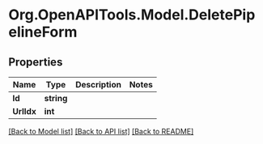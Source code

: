 # Org.OpenAPITools.Model.DeletePipelineForm

## Properties

Name | Type | Description | Notes
------------ | ------------- | ------------- | -------------
**Id** | **string** |  | 
**UrlIdx** | **int** |  | 

[[Back to Model list]](../../README.md#documentation-for-models) [[Back to API list]](../../README.md#documentation-for-api-endpoints) [[Back to README]](../../README.md)

